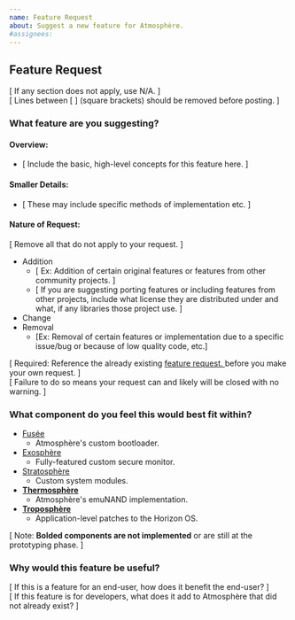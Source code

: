 ```yaml
---
name: Feature Request
about: Suggest a new feature for Atmosphère.
#assignees:
---
```


## Feature Request
[ If any section does not apply, use N/A. ]  
[ Lines between [ ] (square brackets) should be removed before posting. ]
### What feature are you suggesting?
#### Overview:
- [ Include the basic, high-level concepts for this feature here. ]

#### Smaller Details: 
- [ These may include specific methods of implementation etc. ]

#### Nature of Request:  
[ Remove all that do not apply to your request. ]
- Addition
  - [ Ex: Addition of certain original features or features from other community projects. ]
  - [ If you are suggesting porting features or including features from other projects, include what license they are distributed under and what, if any libraries those project use. ]
- Change
- Removal
  - [Ex: Removal of certain features or implementation due to a specific issue/bug or because of low quality code, etc.]

[ Required: Reference the already existing [feature request. ](https://github.com/Atmosphere-NX/Atmosphere/issues?utf8=%E2%9C%93&q=is%3Aissue+is%3Aopen+label%3A%22features%2Ffeature-request%22) before you make your own request. ]  
[ Failure to do so means your request can and likely will be closed with no warning. ]

### What component do you feel this would best fit within?
- [Fusée](https://github.com/Atmosphere-NX/Atmosphere#components)
  - Atmosphère's custom bootloader.
- [Exosphère](https://github.com/Atmosphere-NX/Atmosphere#components)
  - Fully-featured custom secure monitor.
- [Stratosphère](https://github.com/Atmosphere-NX/Atmosphere#components)
    - Custom system modules.
- [**Thermosphère**](https://github.com/Atmosphere-NX/Atmosphere#components)
  - Atmosphère's emuNAND implementation.
- [**Troposphère**](https://github.com/Atmosphere-NX/Atmosphere#components)
  - Application-level patches to the Horizon OS.

[ Note: **Bolded components are not implemented** or are still at the prototyping phase. ]

### Why would this feature be useful?
[ If this is a feature for an end-user, how does it benefit the end-user? ]  
[ If this feature is for developers, what does it add to Atmosphère that did not already exist? ]  
